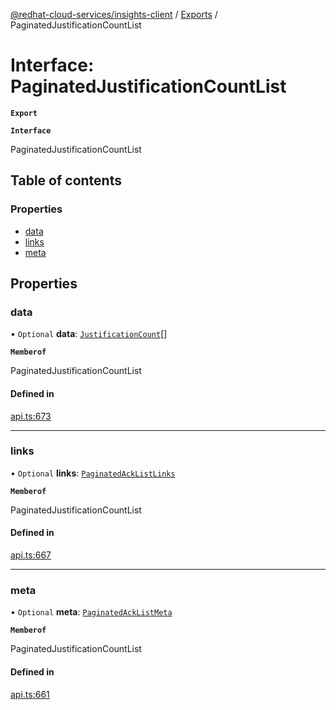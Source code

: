 [@redhat-cloud-services/insights-client](../README.md) / [Exports](../modules.md) / PaginatedJustificationCountList

# Interface: PaginatedJustificationCountList

**`Export`**

**`Interface`**

PaginatedJustificationCountList

## Table of contents

### Properties

- [data](PaginatedJustificationCountList.md#data)
- [links](PaginatedJustificationCountList.md#links)
- [meta](PaginatedJustificationCountList.md#meta)

## Properties

### data

• `Optional` **data**: [`JustificationCount`](JustificationCount.md)[]

**`Memberof`**

PaginatedJustificationCountList

#### Defined in

[api.ts:673](https://github.com/RedHatInsights/javascript-clients/blob/master/packages/insights/api.ts#L673)

___

### links

• `Optional` **links**: [`PaginatedAckListLinks`](PaginatedAckListLinks.md)

**`Memberof`**

PaginatedJustificationCountList

#### Defined in

[api.ts:667](https://github.com/RedHatInsights/javascript-clients/blob/master/packages/insights/api.ts#L667)

___

### meta

• `Optional` **meta**: [`PaginatedAckListMeta`](PaginatedAckListMeta.md)

**`Memberof`**

PaginatedJustificationCountList

#### Defined in

[api.ts:661](https://github.com/RedHatInsights/javascript-clients/blob/master/packages/insights/api.ts#L661)
